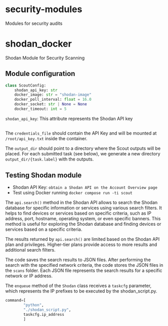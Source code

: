 # security-modules
Modules for security audits
# shodan_docker

Shodan Module for Security Scanning

## Module configuration

```python
class ScoutConfig:
    shodan_api_key: str
    docker_image: str = "shodan-image"
    docker_poll_interval: float = 16.0
    docker_socket: str | None = None
    docker_timeout: int = 5
```

`shodan_api_key`: This attribute represents the Shodan API key

## 

The `credentials_file` should contain the API Key and will be mounted at `/root/api_key.txt` inside the container.

The `output_dir` should point to a directory where the Scout outputs will be placed.  For each submitted task (see below), we generate a new directory `output_dir/{task.label}` with the outputs.

## Testing Shodan module

* Shodan API Key: `obtain a Shodan API on the Account Overview page`
* Test using Docker running `docker compose run -ti scout`

The `api.search()` method in the Shodan API allows to search the Shodan database for specific information or services using various search filters. It helps to find devices or services based on specific criteria, such as IP address, port, hostname, operating system, or even specific banners. This method is useful for exploring the Shodan database and finding devices or services based on a specific criteria.

The results returned by `api.search()` are limited based on the Shodan API plan and privileges. Higher-tier plans provide access to more results and additional search filters.

The code saves the search results to JSON files. After performing the search with the specified network criteria, the code stores the JSON files in the `scans` folder. Each JSON file represents the search results for a specific network or IP address.

The `enqueue` method of the `Shodan` class receives a `taskcfg` parameter, which represents the IP prefixes to be executed by the shodan_script.py.

```python
command=[
        "python",
        "./shodan_script.py",
        taskcfg.ip_address
        ]
```


